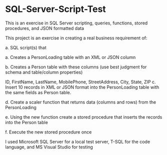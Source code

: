 # SQL-Server-Script-Test
This is an exercise in SQL Server scripting, queries, functions, stored procedures, and JSON formatted data

This project is an exercise in creating a real business requirement of:


a.       SQL script(s) that

a. Creates a PersonLoading table with an XML or JSON column

b. Creates a Person table with these columns (use best judgment for schema and table/column properties)

ID, FirstName, LastName, MobilePhone, StreetAddress, City, State, ZIP
c. Insert 10 records in XML or JSON format into the PersonLoading table with the same fields as Person table.

d. Create a scaler function that returns data (columns and rows) from the PersonLoading

e. Using the new function create a stored procedure that inserts the records into the Person table

f.  Execute the new stored procedure once



I used Microsoft SQL Server for a local test server, T-SQL for the code language, and MS Visual Studio for testing
